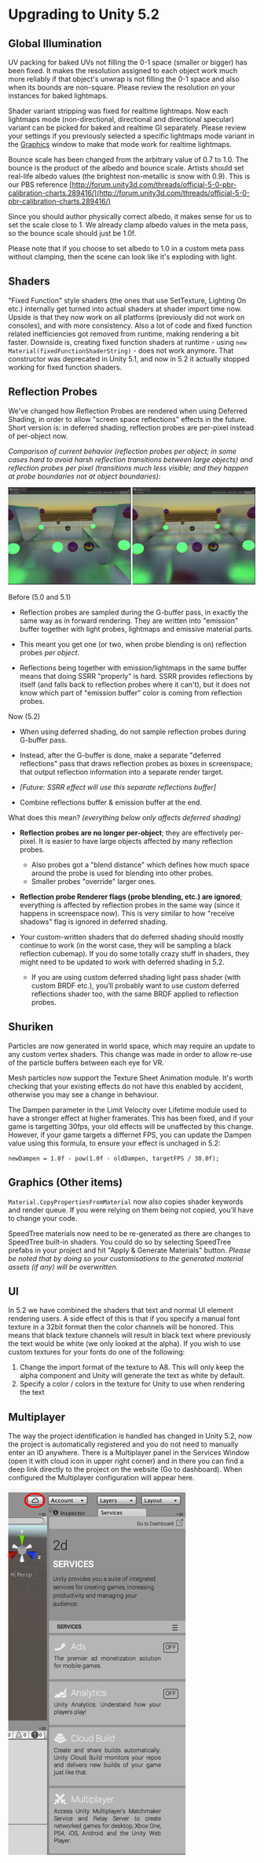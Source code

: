 Upgrading to Unity 5.2
=================

Global Illumination
-------------------

UV packing for baked UVs not filling the 0-1 space (smaller or bigger) has been fixed. It makes the resolution assigned to each object work much more reliably if that object's unwrap is not filling the 0-1 space and also when its bounds are non-square. Please review the resolution on your instances for baked lightmaps.

Shader variant stripping was fixed for realtime lightmaps. Now each lightmaps mode (non-directional, directional and directional specular) variant can be picked for baked and realtime GI separately. Please review your settings if you previously selected a specific lightmaps mode variant in the [Graphics](class-GraphicsSettings) window to make that mode work for realtime lightmaps.

Bounce scale has been changed from the arbitrary value of 0.7 to 1.0. The bounce is the product of the albedo and bounce scale. Artists should set real-life albedo values (the brightest non-metallic is snow with 0.9). This is our PBS reference [http://forum.unity3d.com/threads/official-5-0-pbr-calibration-charts.289416/](http://forum.unity3d.com/threads/official-5-0-pbr-calibration-charts.289416/)

Since you should author physically correct albedo, it makes sense for us to set the scale close to 1. We already clamp albedo values in the meta pass, so the bounce scale should just be 1.0f.

Please note that if you choose to set albedo to 1.0 in a custom meta pass without clamping, then the scene can look like it's exploding with light.

Shaders
-------

"Fixed Function" style shaders (the ones that use SetTexture, Lighting On etc.) internally get turned into actual shaders at shader import time now. Upside is that they now work on all platforms (previously did not work on consoles), and with more consistency. Also a lot of code and fixed function related inefficiencies got removed from runtime, making rendering a bit faster. Downside is, creating fixed function shaders at runtime - using ``new Material(fixedFunctionShaderString)`` - does not work anymore. That constructor was deprecated in Unity 5.1, and now in 5.2 it actually stopped working for fixed function shaders.

Reflection Probes
-----------------

We've changed how Reflection Probes are rendered when using Deferred Shading, in order to allow "screen space reflections" effects in the future. Short version is: in deferred shading, reflection probes are per-pixel instead of per-object now.

*Comparison of current behavior (reflection probes per object; in some cases hard to avoid harsh reflection transitions between large objects) and reflection probes per pixel (transitions much less visible; and they happen at probe boundaries not at object boundaries):*

![](../uploads/ReflectionProbeComparison.png)

Before (5.0 and 5.1)

* Reflection probes are sampled during the G-buffer pass, in exactly the same way as in forward rendering. They are written into "emission" buffer together with light probes, lightmaps and emissive material parts.

* This meant you get one (or two, when probe blending is on) reflection probes *per object*.

* Reflections being together with emission/lightmaps in the same buffer means that doing SSRR "properly" is hard. SSRR provides reflections by itself (and falls back to reflection probes where it can't), but it does not know which part of "emission buffer" color is coming from reflection probes.

Now (5.2)

* When using deferred shading, do not sample reflection probes during G-buffer pass.

* Instead, after the G-buffer is done, make a separate "deferred reflections" pass that draws reflection probes as boxes in screenspace; that output reflection information into a separate render target.

* *[Future: SSRR effect will use this separate reflections buffer]*

* Combine reflections buffer & emission buffer at the end.

What does this mean? *(everything below only affects deferred shading)*

* **Reflection probes are no longer per-object**; they are effectively per-pixel. It is easier to have large objects affected by many reflection probes.
    * Also probes got a "blend distance" which defines how much space around the probe is used for blending into other probes.
    * Smaller probes "override" larger ones.

* **Reflection probe Renderer flags (probe blending, etc.) are ignored**; everything is affected by reflection probes in the same way (since it happens in screenspace now). This is very similar to how "receive shadows" flag is ignored in deferred shading.

* Your custom-written shaders that do deferred shading should mostly continue to work (in the worst case, they will be sampling a black reflection cubemap). If you do some totally crazy stuff in shaders, they might need to be updated to work with deferred shading in 5.2.
    * If you are using custom deferred shading light pass shader (with custom BRDF etc.), you’ll probably want to use custom deferred reflections shader too, with the same BRDF applied to reflection probes.

Shuriken
----------------------

Particles are now generated in world space, which may require an update to any custom vertex shaders. This change was made in order to allow re-use of the particle buffers between each eye for VR.

Mesh particles now support the Texture Sheet Animation module. It's worth checking that your existing effects do not have this enabled by accident, otherwise you may see a change in behaviour.

The Dampen parameter in the Limit Velocity over Lifetime module used to have a stronger effect at higher framerates. This has been fixed, and if your game is targetting 30fps, your old effects will be unaffected by this change. However, if your game targets a differnet FPS, you can update the Dampen value using this formula, to ensure your effect is unchaged in 5.2:

    newDampen = 1.0f - pow(1.0f - oldDampen, targetFPS / 30.0f);

Graphics (Other items)
----------------------

``Material.CopyPropertiesFromMaterial`` now also copies shader keywords and render queue. If you were relying on them being not copied, you’ll have to change your code.

SpeedTree materials now need to be re-generated as there are changes to SpeedTree built-in shaders. You could do so by selecting SpeedTree prefabs in your project and hit "Apply & Generate Materials" button. *Please be noted that by doing so your customisations to the generated material assets (if any) will be overwritten.*

UI
--

In 5.2 we have combined the shaders that text and normal UI element rendering users. A side effect of this is that if you specify a manual font texture in a 32bit format then the color channels will be honored. This means that black texture channels will result in black text where previously the text would be white (we only looked at the alpha). If you wish to use custom textures for your fonts do one of the following:

1. Change the import format of the texture to A8. This will only keep the alpha component and Unity will generate the text as white by default.
1. Specify a color / colors in the texture for Unity to use when rendering the text

Multiplayer
-----------

The way the project identification is handled has changed in Unity 5.2, now the project is automatically registered and you do not need to manually enter an ID anywhere. There is a Multiplayer panel in the Services Window (open it with cloud icon in upper right corner) and in there you can find a deep link directly to the project on the website (Go to dashboard). When configured the Multiplayer configuration will appear here.

![](../uploads/Main/MultiplayerServicesWindowUG.png)

